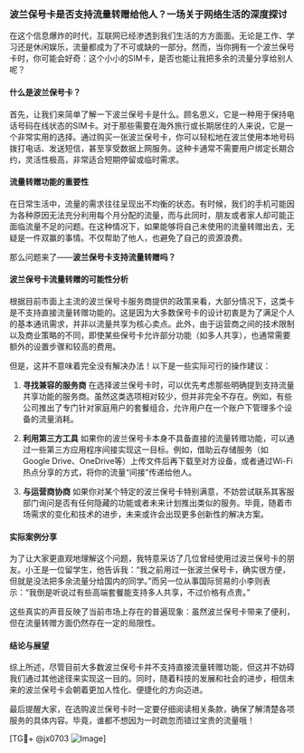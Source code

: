 ### 波兰保号卡是否支持流量转赠给他人？一场关于网络生活的深度探讨

在这个信息爆炸的时代，互联网已经渗透到我们生活的方方面面。无论是工作、学习还是休闲娱乐，流量都成为了不可或缺的一部分。然而，当你拥有一个波兰保号卡时，你可能会好奇：这个小小的SIM卡，是否也能让我把多余的流量分享给别人呢？

#### 什么是波兰保号卡？
首先，让我们来简单了解一下波兰保号卡是什么。顾名思义，它是一种用于保持电话号码在线状态的SIM卡。对于那些需要在海外旅行或长期居住的人来说，它是一个非常实用的选择。通过购买一张波兰保号卡，你可以轻松地在波兰使用本地号码拨打电话、发送短信，甚至享受数据上网服务。这种卡通常不需要用户绑定长期合约，灵活性极高，非常适合短期停留或临时需求。

#### 流量转赠功能的重要性
在日常生活中，流量的需求往往呈现出不均衡的状态。有时候，我们的手机可能因为各种原因无法充分利用每个月分配的流量，而与此同时，朋友或者家人却可能正面临流量不足的问题。在这种情况下，如果能够将自己未使用的流量转赠出去，无疑是一件双赢的事情。不仅帮助了他人，也避免了自己的资源浪费。

那么问题来了——**波兰保号卡支持流量转赠吗？**

#### 波兰保号卡流量转赠的可能性分析
根据目前市面上主流的波兰保号卡服务商提供的政策来看，大部分情况下，这类卡是不支持直接流量转赠功能的。这是因为大多数保号卡的设计初衷是为了满足个人的基本通讯需求，并非以流量共享为核心卖点。此外，由于运营商之间的技术限制以及商业策略的不同，即使某些保号卡允许部分功能（如多人共享），也通常需要额外的设置步骤和较高的费用。

但是，这并不意味着完全没有解决办法！以下是一些实际可行的操作建议：

1. **寻找兼容的服务商**
   在选择波兰保号卡时，可以优先考虑那些明确提到支持流量共享功能的服务商。虽然这类选项相对较少，但并非完全不存在。例如，有些公司推出了专门针对家庭用户的套餐组合，允许用户在一个账户下管理多个设备的流量消耗。

2. **利用第三方工具**
   如果你的波兰保号卡本身不具备直接的流量转赠功能，可以通过一些第三方应用程序间接实现这一目标。例如，借助云存储服务（如Google Drive、OneDrive等）上传文件后再下载至对方设备，或者通过Wi-Fi热点分享的方式，将你的流量“间接”传递给他人。

3. **与运营商协商**
   如果你对某个特定的波兰保号卡特别满意，不妨尝试联系其客服部门询问是否有任何隐藏的功能或者未来计划推出类似的服务。毕竟，随着市场需求的变化和技术的进步，未来或许会出现更多创新性的解决方案。

#### 实际案例分享
为了让大家更直观地理解这个问题，我特意采访了几位曾经使用过波兰保号卡的朋友。小王是一位留学生，他告诉我：“我之前用过一张波兰保号卡，确实很方便，但就是没法把多余流量分给国内的同学。”而另一位从事国际贸易的小李则表示：“我倒是听说过有些高端套餐能支持多人共享，不过价格有点贵。”

这些真实的声音反映了当前市场上存在的普遍现象：虽然波兰保号卡带来了便利，但在流量转赠方面仍然存在一定的局限性。

#### 结论与展望
综上所述，尽管目前大多数波兰保号卡并不支持直接流量转赠功能，但这并不妨碍我们通过其他途径来实现这一目的。同时，随着科技的发展和社会的进步，相信未来的波兰保号卡会朝着更加人性化、便捷化的方向迈进。

最后提醒大家，在选购波兰保号卡时一定要仔细阅读相关条款，确保了解清楚各项服务的具体内容。毕竟，谁都不想因为一时疏忽而错过宝贵的流量哦！

[TG💪+ @jx0703 ![Image](https://github.com/user-attachments/assets/dbca1d08-cadb-493c-b0ec-ad6f7a83f270)]